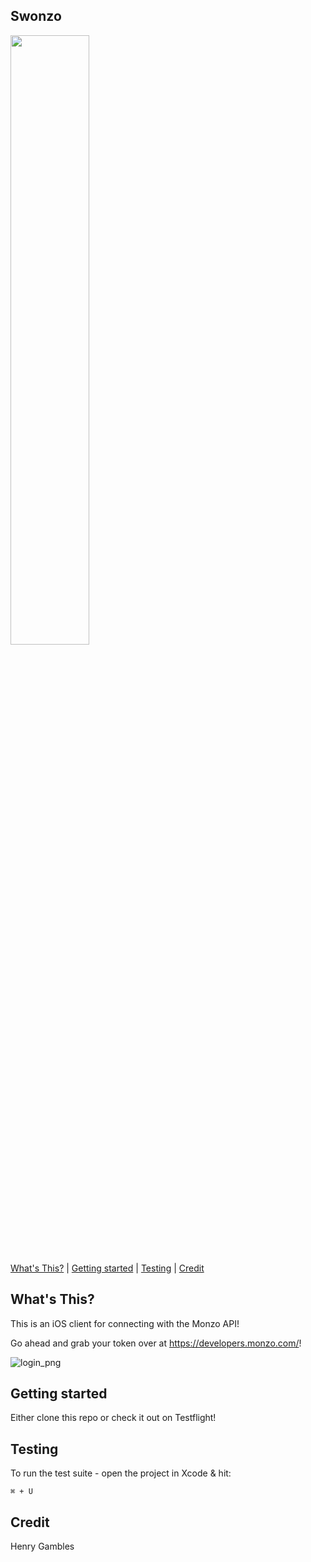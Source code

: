 ## Swonzo

<img src="https://media.giphy.com/media/kjjRGpezebjaw/giphy.gif" width=50%>

[What's This?](#whats-this) | [Getting started](#getting-started) | [Testing](#Testing)  | [Credit](#Credit) 

## What's This?

This is an iOS client for connecting with the Monzo API!

Go ahead and grab your token over at https://developers.monzo.com/!

 ![login_png](https://github.com/henrygambles/swonzo_test/blob/Home-refactoring/Swonzo/Mockups/login.png)

## Getting started

Either clone this repo or check it out on Testflight!

## Testing

To run the test suite - open the project in Xcode & hit:
```
⌘ + U
```

## Credit

Henry Gambles

